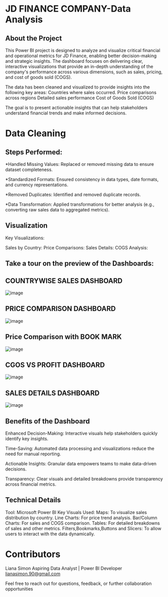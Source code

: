 # JD FINANCE COMPANY-Data Analysis
## About the Project

This Power BI project is designed to analyze and visualize critical financial and operational metrics for JD Finance, enabling better decision-making and strategic insights. The dashboard focuses on delivering clear, interactive visualizations that provide an in-depth understanding of the company's performance across various dimensions, such as sales, pricing, and cost of goods sold (COGS).

 The data has been cleaned and visualized to provide insights into the following key areas:
Countries where sales occurred.
Price comparisons across regions
Detailed sales performance
Cost of Goods Sold (COGS)

The goal is to present actionable insights that can help stakeholders understand financial trends and make informed decisions.

# Data Cleaning

## Steps Performed:

*Handled Missing Values: Replaced or removed missing data to ensure dataset completeness.

*Standardized Formats: Ensured consistency in data types, date formats, and currency representations.

*Removed Duplicates: Identified and removed duplicate records.

*Data Transformation: Applied transformations for better analysis (e.g., converting raw sales data to aggregated metrics).

## Visualization

Key Visualizations:

Sales by Country:
Price Comparisons:
Sales Details:
COGS Analysis:

## Take a tour on the preview of the Dashboards:

## COUNTRYWISE SALES DASHBOARD
![image](https://github.com/user-attachments/assets/b5b56374-5965-4eb8-b585-a77daacdb7a9)

## PRICE COMPARISON DASHBOARD
![image](https://github.com/user-attachments/assets/ad118358-804d-4946-aa33-38a2daa510dc)

## Price Comparison with BOOK MARK
![image](https://github.com/user-attachments/assets/b457f9c1-124b-47fb-a960-499815c6a13c)

## CGOS VS PROFIT DASHBOARD
![image](https://github.com/user-attachments/assets/8861e85c-e22a-4e8d-91b2-b9e518b62dea)

## SALES DETAILS DASHBOARD
![image](https://github.com/user-attachments/assets/fa9109f5-e039-4aef-acba-ea707832b64c)

## Benefits of the Dashboard

Enhanced Decision-Making: Interactive visuals help stakeholders quickly identify key insights.

Time-Saving: Automated data processing and visualizations reduce the need for manual reporting.

Actionable Insights: Granular data empowers teams to make data-driven decisions.

Transparency: Clear visuals and detailed breakdowns provide transparency across financial metrics.


## Technical Details

Tool: Microsoft Power BI
Key Visuals Used:
Maps: To visualize sales distribution by country.
Line Charts: For price trend analysis.
Bar/Column Charts: For sales and COGS comparison.
Tables: For detailed breakdowns of sales and other metrics.
Filters,Bookmarks,Buttons and Slicers: To allow users to interact with the data dynamically.

# Contributors
Liana Simon
Aspiring Data Analyst | Power BI Developer
lianasimon.90@gmail.com

Feel free to reach out for questions, feedback, or further collaboration opportunities





